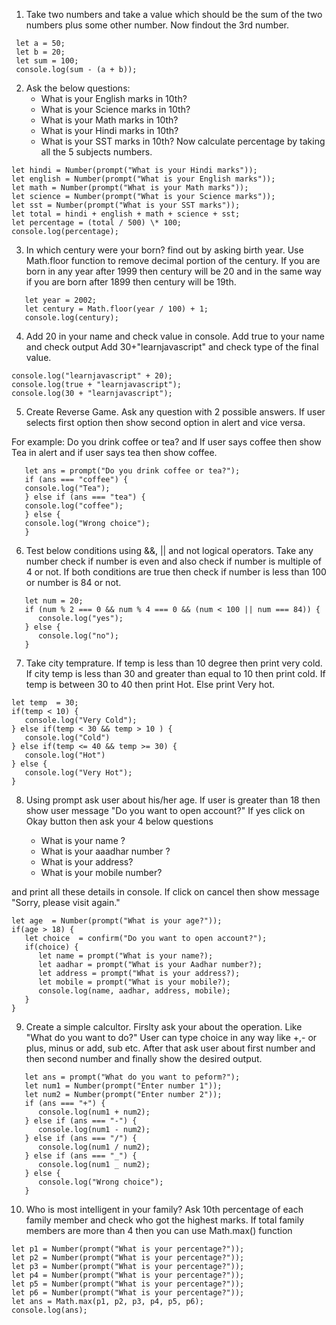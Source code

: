 1. Take two numbers and take a value which should be the sum of the two numbers plus some other number. Now findout the 3rd number.

```
 let a = 50;
 let b = 20;
 let sum = 100;
 console.log(sum - (a + b));
```

2. Ask the below questions:
   - What is your English marks in 10th?
   - What is your Science marks in 10th?
   - What is your Math marks in 10th?
   - What is your Hindi marks in 10th?
   - What is your SST marks in 10th?
     Now calculate percentage by taking all the 5 subjects numbers.

```
let hindi = Number(prompt("What is your Hindi marks"));
let english = Number(prompt("What is your English marks"));
let math = Number(prompt("What is your Math marks"));
let science = Number(prompt("What is your Science marks"));
let sst = Number(prompt("What is your SST marks"));
let total = hindi + english + math + science + sst;
let percentage = (total / 500) \* 100;
console.log(percentage);
```

3. In which century were your born? find out by asking birth year. Use Math.floor function to remove decimal portion of the century. If you are born in any year after 1999 then century will be 20 and in the same way if you are born after 1899 then century will be 19th.

```
   let year = 2002;
   let century = Math.floor(year / 100) + 1;
   console.log(century);
```

4. Add 20 in your name and check value in console.
   Add true to your name and check output
   Add 30+"learnjavascript" and check type of the final value.

```
console.log("learnjavascript" + 20);
console.log(true + "learnjavascript");
console.log(30 + "learnjavascript");
```

5. Create Reverse Game. Ask any question with 2 possible answers. If user selects first option then show second option in alert and vice versa.

For example: Do you drink coffee or tea? and If user says coffee then show Tea in alert and if user says tea then show coffee.

```
   let ans = prompt("Do you drink coffee or tea?");
   if (ans === "coffee") {
   console.log("Tea");
   } else if (ans === "tea") {
   console.log("coffee");
   } else {
   console.log("Wrong choice");
   }
```

6. Test below conditions using &&, || and not logical operators. Take any number check if number is even and also check if number is multiple of 4 or not. If both conditions are true then check if number is less than 100 or number is 84 or not.

```
   let num = 20;
   if (num % 2 === 0 && num % 4 === 0 && (num < 100 || num === 84)) {
      console.log("yes");
   } else {
      console.log("no");
   }
```

7. Take city temprature. If temp is less than 10 degree then print very cold. If city temp is less than 30 and greater than equal to 10 then print cold. If temp is between 30 to 40 then print Hot. Else print Very hot.

```
let temp  = 30;
if(temp < 10) {
   console.log("Very Cold");
} else if(temp < 30 && temp > 10 ) {
   console.log("Cold")
} else if(temp <= 40 && temp >= 30) {
   console.log("Hot")
} else {
   console.log("Very Hot");
}
```

8. Using prompt ask user about his/her age. If user is greater than 18 then show user message "Do you want to open account?" If yes click on Okay button then ask your 4 below questions

   - What is your name ?
   - What is your aaadhar number ?
   - What is your address?
   - What is your mobile number?

and print all these details in console. If click on cancel then show message "Sorry, please visit again."

```
let age  = Number(prompt("What is your age?"));
if(age > 18) {
   let choice  = confirm("Do you want to open account?");
   if(choice) {
      let name = prompt("What is your name?);
      let aadhar = prompt("What is your Aadhar number?);
      let address = prompt("What is your address?);
      let mobile = prompt("What is your mobile?);
      console.log(name, aadhar, address, mobile);
   }
}
```

9. Create a simple calcultor. Firslty ask your about the operation. Like "What do you want to do?" User can type choice in any way like +,- or plus, minus or add, sub etc. After that ask user about first number and then second number and finally show the desired output.

```
   let ans = prompt("What do you want to peform?");
   let num1 = Number(prompt("Enter number 1"));
   let num2 = Number(prompt("Enter number 2"));
   if (ans === "+") {
      console.log(num1 + num2);
   } else if (ans === "-") {
      console.log(num1 - num2);
   } else if (ans === "/") {
      console.log(num1 / num2);
   } else if (ans === "_") {
      console.log(num1 _ num2);
   } else {
      console.log("Wrong choice");
   }
```

10. Who is most intelligent in your family? Ask 10th percentage of each family member and check who got the highest marks. If total family members are more than 4 then you can use Math.max() function

```
let p1 = Number(prompt("What is your percentage?"));
let p2 = Number(prompt("What is your percentage?"));
let p3 = Number(prompt("What is your percentage?"));
let p4 = Number(prompt("What is your percentage?"));
let p5 = Number(prompt("What is your percentage?"));
let p6 = Number(prompt("What is your percentage?"));
let ans = Math.max(p1, p2, p3, p4, p5, p6);
console.log(ans);
```
